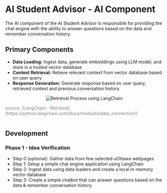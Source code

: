 # AI Student Advisor - AI Component

The AI component of the AI Student Advisor is responsible for providing the chat engine with the ability to answer questions based on the data and remember conversation history.

## Primary Components

- **Data Loading:** Ingest data, generate embeddings using LLM model, and store in a hosted vector database
- **Context Retrieval:** Retieve relevant context from vector database based on user query
- **Response Generation:** Generate response based on user query, retrieved context and previous conversation history

<div style="display: flex; flex-direction: column; align-items: center; justify-content: center">
<img
  src="https://python.langchain.com/assets/images/data_connection-95ff2033a8faa5f3ba41376c0f6dd32a.jpg"
  alt="Retrieval Process using LangChain"
  title="Retrieval Process using LangChain"
  style="display: inline-block; margin: 0 auto; max-width: 600px" />

  <p style="color: grey">source: [LangChain - Retrieval](https://python.langchain.com/docs/modules/data_connection/)</p>
</div>

## Development

### Phase 1 - Idea Verification

- Step 0 (optional): Gather data from few selected uOttawa webpages
- Step 1: Setup a simple chat engine application using LangChain
- Step 2: Ingest data using data loaders and create a local in-memory vector database
- Step 3: Create a simple chatbot that can answer questions based on the data & remember conversation history
